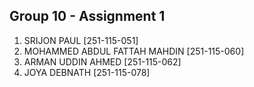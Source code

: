 ## Group 10 - Assignment 1

1. SRIJON PAUL [251-115-051]    
2. MOHAMMED ABDUL FATTAH MAHDIN [251-115-060]    
3. ARMAN UDDIN AHMED [251-115-062]  
4. JOYA DEBNATH [251-115-078]  
